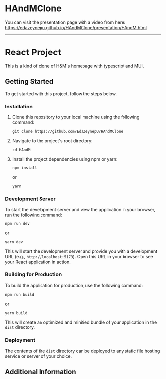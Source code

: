 # HAndMClone
 
You can visit the presentation page with a video from here: https://edazeynepu.github.io/HAndMClone/presentation/HAndM.html
<hr/>

# React Project

This is a kind of clone of H&M's homepage with typescript and MUI.

## Getting Started

To get started with this project, follow the steps below.


### Installation

1. Clone this repository to your local machine using the following command:

   ```
   git clone https://github.com/EdaZeynepU/HAndMClone
   ```

2. Navigate to the project's root directory:

   ```
   cd HAndM
   ```

3. Install the project dependencies using npm or yarn:

   ```
   npm install
   ```

   or

   ```
   yarn
   ```

### Development Server

To start the development server and view the application in your browser, run the following command:

```
npm run dev
```

or

```
yarn dev
```

This will start the development server and provide you with a development URL (e.g., `http://localhost:5173`). Open this URL in your browser to see your React application in action.

### Building for Production

To build the application for production, use the following command:

```
npm run build
```

or

```
yarn build
```

This will create an optimized and minified bundle of your application in the `dist` directory.

### Deployment

The contents of the `dist` directory can be deployed to any static file hosting service or server of your choice.

## Additional Information
